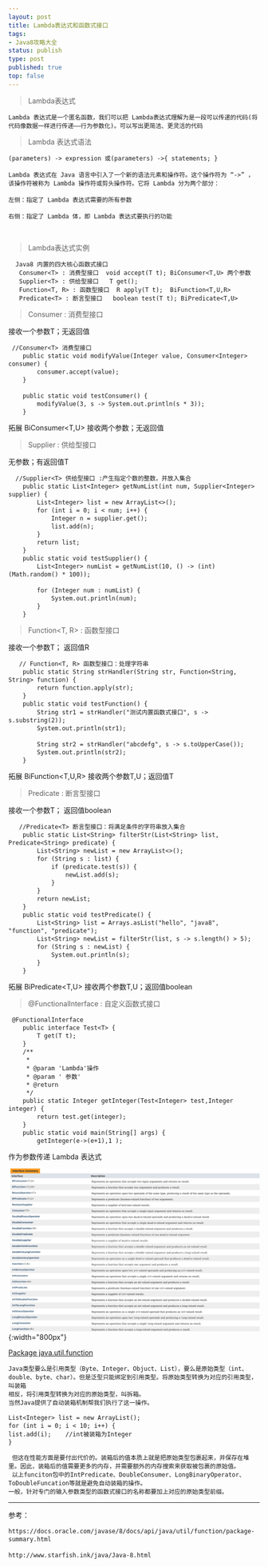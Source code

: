 ```yaml
--- 
layout: post
title: Lambda表达式和函数式接口
tags:
- Java8攻略大全
status: publish
type: post
published: true
top: false
---
```


> Lambda表达式
    
    Lambda 表达式是一个匿名函数，我们可以把 Lambda表达式理解为是一段可以传递的代码(将代码像数据一样进行传递——行为参数化)。可以写出更简洁、更灵活的代码

> Lambda 表达式语法
  
    (parameters) -> expression 或(parameters) ->{ statements; }

    Lambda 表达式在 Java 语言中引入了一个新的语法元素和操作符。这个操作符为 “->” ， 该操作符被称为 Lambda 操作符或剪头操作符。它将 Lambda 分为两个部分：

    左侧：指定了 Lambda 表达式需要的所有参数

    右侧：指定了 Lambda 体，即 Lambda 表达式要执行的功能
&nbsp;
> Lambda表达式实例

      Java8 内置的四大核心函数式接口
       Consumer<T> : 消费型接口  void accept(T t); BiConsumer<T,U> 两个参数
       Supplier<T> : 供给型接口   T get();
       Function<T, R> : 函数型接口  R apply(T t);  BiFunction<T,U,R>
       Predicate<T> : 断言型接口   boolean test(T t); BiPredicate<T,U>
  > Consumer<T> : 消费型接口 
  
接收一个参数T；无返回值
```
 //Consumer<T> 消费型接口 
    public static void modifyValue(Integer value, Consumer<Integer> consumer) {
        consumer.accept(value);
    }

    public static void testConsumer() {
        modifyValue(3, s -> System.out.println(s * 3));
    }

```
拓展 BiConsumer<T,U> 接收两个参数；无返回值

> Supplier<T> : 供给型接口

无参数；有返回值T

```
  //Supplier<T> 供给型接口 :产生指定个数的整数，并放入集合
    public static List<Integer> getNumList(int num, Supplier<Integer> supplier) {
        List<Integer> list = new ArrayList<>();
        for (int i = 0; i < num; i++) {
            Integer n = supplier.get();
            list.add(n);
        }
        return list;
    }
    public static void testSupplier() {
        List<Integer> numList = getNumList(10, () -> (int) (Math.random() * 100));

        for (Integer num : numList) {
            System.out.println(num);
        }
    }

```
> Function<T, R> : 函数型接口

接收一个参数T； 返回值R  
```
   // Function<T, R> 函数型接口：处理字符串
    public static String strHandler(String str, Function<String, String> function) {
        return function.apply(str);
    }
    public static void testFunction() {
        String str1 = strHandler("测试内置函数式接口", s -> s.substring(2));
        System.out.println(str1);

        String str2 = strHandler("abcdefg", s -> s.toUpperCase());
        System.out.println(str2);
    }

``` 
拓展 BiFunction<T,U,R> 接收两个参数T,U；返回值T

> Predicate<T> : 断言型接口

  接收一个参数T； 返回值boolean

```
   //Predicate<T> 断言型接口：将满足条件的字符串放入集合
    public static List<String> filterStr(List<String> list, Predicate<String> predicate) {
        List<String> newList = new ArrayList<>();
        for (String s : list) {
            if (predicate.test(s)) {
                newList.add(s);
            }
        }
        return newList;
    }
    public static void testPredicate() {
        List<String> list = Arrays.asList("hello", "java8", "function", "predicate");
        List<String> newList = filterStr(list, s -> s.length() > 5);
        for (String s : newList) {
            System.out.println(s);
        }
    }
``` 
拓展 BiPredicate<T,U> 接收两个参数T,U；返回值boolean

>  @FunctionalInterface : 自定义函数式接口

```
 @FunctionalInterface
    public interface Test<T> {
        T get(T t);
    }
    /**
     * 
     * @param 'Lambda'操作
     * @param ' 参数'
     * @return
     */
    public static Integer getInteger(Test<Integer> test,Integer integer) {
        return test.get(integer);
    }
    public static void main(String[] args) {
        getInteger(e->(e+1),1 );
```
作为参数传递 Lambda 表达式

 ![](/upload/image/function.png){:width="800px"}

 [Package java.util.function](https://docs.oracle.com/javase/8/docs/api/java/util/function/package-summary.html)


    Java类型要么是引用类型（Byte、Integer、Objuct、List），要么是原始类型（int、double、byte、char）。但是泛型只能绑定到引用类型。将原始类型转换为对应的引用类型，叫装箱
    相反，将引用类型转换为对应的原始类型，叫拆箱。
    当然Java提供了自动装箱机制帮我们执行了这一操作。
```
List<Integer> list = new ArrayList();
for (int i = 0; i < 10; i++) {
list.add(i);    //int被装箱为Integer
}
```

     但这在性能方面是要付出代价的。装箱后的值本质上就是把原始类型包裹起来，并保存在堆里。因此，装箱后的值需要更多的内存，并需要额外的内存搜索来获取被包裹的原始值。
     以上funciton包中的IntPredicate、DoubleConsumer、LongBinaryOperator、ToDoubleFuncation等就是避免自动装箱的操作。
    一般，针对专门的输入参数类型的函数式接口的名称都要加上对应的原始类型前缀。

---
参考：

    https://docs.oracle.com/javase/8/docs/api/java/util/function/package-summary.html

    http://www.starfish.ink/java/Java-8.html







